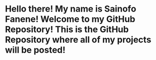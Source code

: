 # Hello there! My name is Sainofo Fanene! Welcome to my GitHub Repository! This is the GitHub Repository where all of my projects will be posted!

